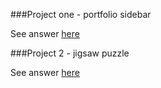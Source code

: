 ###Project one - portfolio sidebar

See answer [here](http://imanuelgittens.github.io/learning-web-components/masteringCSS/projectAssignment5/about.html)
 
###Project 2 - jigsaw puzzle

See answer [here](http://imanuelgittens.github.io/learning-web-components/jigSaw/index.html)